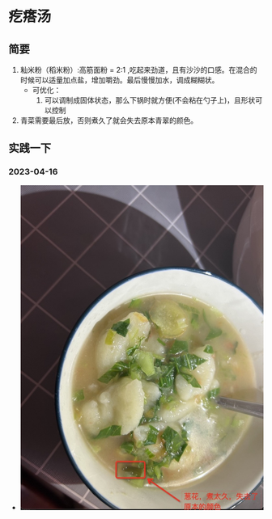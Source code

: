 # 疙瘩汤
## 简要
1. 籼米粉（稻米粉）:高筋面粉 = 2:1 ,吃起来劲道，且有沙沙的口感。在混合的时候可以适量加点盐，增加嚼劲。最后慢慢加水，调成糊糊状。
   - 可优化：
      1. 可以调制成固体状态，那么下锅时就方便(不会粘在勺子上)，且形状可以控制
2. 青菜需要最后放，否则煮久了就会失去原本青翠的颜色。
   
## 实践一下
### 2023-04-16 
- <img src="./fine_food_pics/1681722028730.jpg"/>